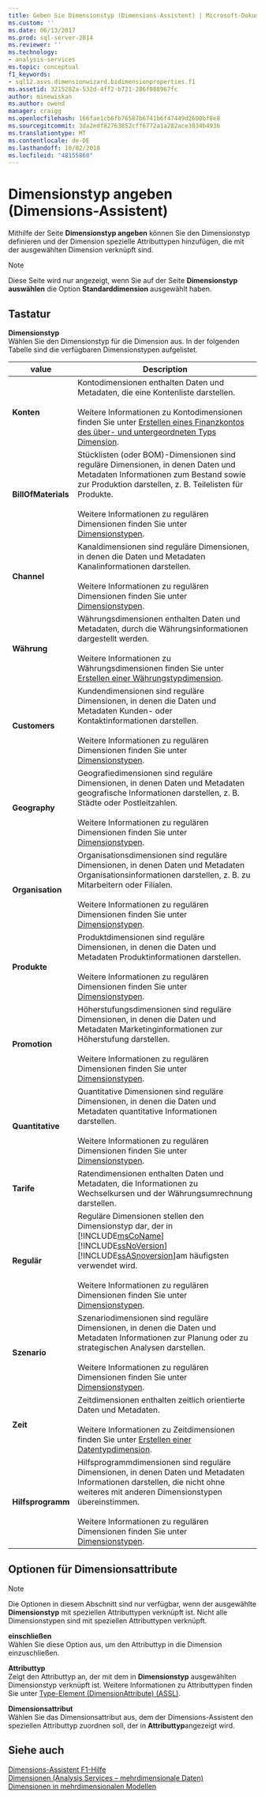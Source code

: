 ```yaml
---
title: Geben Sie Dimensionstyp (Dimensions-Assistent) | Microsoft-Dokumentation
ms.custom: ''
ms.date: 06/13/2017
ms.prod: sql-server-2014
ms.reviewer: ''
ms.technology:
- analysis-services
ms.topic: conceptual
f1_keywords:
- sql12.asvs.dimensionwizard.bidimensionproperties.f1
ms.assetid: 3215282a-532d-4ff2-b721-286f088967fc
author: minewiskan
ms.author: owend
manager: craigg
ms.openlocfilehash: 166fae1cb6fb76587b6741b6f47449d2600bf8e8
ms.sourcegitcommit: 3da2edf82763852cff6772a1a282ace3034b4936
ms.translationtype: MT
ms.contentlocale: de-DE
ms.lasthandoff: 10/02/2018
ms.locfileid: "48155860"
---
```

# <a name="specify-dimension-type-dimension-wizard"></a>Dimensionstyp angeben (Dimensions-Assistent)
  Mithilfe der Seite **Dimensionstyp angeben** können Sie den Dimensionstyp definieren und der Dimension spezielle Attributtypen hinzufügen, die mit der ausgewählten Dimension verknüpft sind.  
  
> [!NOTE]  
>  Diese Seite wird nur angezeigt, wenn Sie auf der Seite **Dimensionstyp auswählen** die Option **Standarddimension** ausgewählt haben.  
  
## <a name="options"></a>Tastatur  
 **Dimensionstyp**  
 Wählen Sie den Dimensionstyp für die Dimension aus. In der folgenden Tabelle sind die verfügbaren Dimensionstypen aufgelistet.  
  
|value|Description|  
|-----------|-----------------|  
|**Konten**|Kontodimensionen enthalten Daten und Metadaten, die eine Kontenliste darstellen.<br /><br /> Weitere Informationen zu Kontodimensionen finden Sie unter [Erstellen eines Finanzkontos des über- und untergeordneten Typs Dimension](multidimensional-models/database-dimensions-finance-account-of-parent-child-type.md).|  
|**BillOfMaterials**|Stücklisten (oder BOM)-Dimensionen sind reguläre Dimensionen, in denen Daten und Metadaten Informationen zum Bestand sowie zur Produktion darstellen, z. B. Teilelisten für Produkte.<br /><br /> Weitere Informationen zu regulären Dimensionen finden Sie unter [Dimensionstypen](multidimensional-models-olap-logical-dimension-objects/database-dimension-properties-types.md).|  
|**Channel**|Kanaldimensionen sind reguläre Dimensionen, in denen die Daten und Metadaten Kanalinformationen darstellen.<br /><br /> Weitere Informationen zu regulären Dimensionen finden Sie unter [Dimensionstypen](multidimensional-models-olap-logical-dimension-objects/database-dimension-properties-types.md).|  
|**Währung**|Währungsdimensionen enthalten Daten und Metadaten, durch die Währungsinformationen dargestellt werden.<br /><br /> Weitere Informationen zu Währungsdimensionen finden Sie unter [Erstellen einer Währungstypdimension](multidimensional-models/database-dimensions-create-a-currency-type-dimension.md).|  
|**Customers**|Kundendimensionen sind reguläre Dimensionen, in denen die Daten und Metadaten Kunden- oder Kontaktinformationen darstellen.<br /><br /> Weitere Informationen zu regulären Dimensionen finden Sie unter [Dimensionstypen](multidimensional-models-olap-logical-dimension-objects/database-dimension-properties-types.md).|  
|**Geography**|Geografiedimensionen sind reguläre Dimensionen, in denen Daten und Metadaten geografische Informationen darstellen, z. B. Städte oder Postleitzahlen.<br /><br /> Weitere Informationen zu regulären Dimensionen finden Sie unter [Dimensionstypen](multidimensional-models-olap-logical-dimension-objects/database-dimension-properties-types.md).|  
|**Organisation**|Organisationsdimensionen sind reguläre Dimensionen, in denen Daten und Metadaten Organisationsinformationen darstellen, z. B. zu Mitarbeitern oder Filialen.<br /><br /> Weitere Informationen zu regulären Dimensionen finden Sie unter [Dimensionstypen](multidimensional-models-olap-logical-dimension-objects/database-dimension-properties-types.md).|  
|**Produkte**|Produktdimensionen sind reguläre Dimensionen, in denen die Daten und Metadaten Produktinformationen darstellen.<br /><br /> Weitere Informationen zu regulären Dimensionen finden Sie unter [Dimensionstypen](multidimensional-models-olap-logical-dimension-objects/database-dimension-properties-types.md).|  
|**Promotion**|Höherstufungsdimensionen sind reguläre Dimensionen, in denen die Daten und Metadaten Marketinginformationen zur Höherstufung darstellen.<br /><br /> Weitere Informationen zu regulären Dimensionen finden Sie unter [Dimensionstypen](multidimensional-models-olap-logical-dimension-objects/database-dimension-properties-types.md).|  
|**Quantitative**|Quantitative Dimensionen sind reguläre Dimensionen, in denen die Daten und Metadaten quantitative Informationen darstellen.<br /><br /> Weitere Informationen zu regulären Dimensionen finden Sie unter [Dimensionstypen](multidimensional-models-olap-logical-dimension-objects/database-dimension-properties-types.md).|  
|**Tarife**|Ratendimensionen enthalten Daten und Metadaten, die Informationen zu Wechselkursen und der Währungsumrechnung darstellen.|  
|**Regulär**|Reguläre Dimensionen stellen den Dimensionstyp dar, der in [!INCLUDE[msCoName](../includes/msconame-md.md)] [!INCLUDE[ssNoVersion](../includes/ssnoversion-md.md)] [!INCLUDE[ssASnoversion](../includes/ssasnoversion-md.md)]am häufigsten verwendet wird.<br /><br /> Weitere Informationen zu regulären Dimensionen finden Sie unter [Dimensionstypen](multidimensional-models-olap-logical-dimension-objects/database-dimension-properties-types.md).|  
|**Szenario**|Szenariodimensionen sind reguläre Dimensionen, in denen die Daten und Metadaten Informationen zur Planung oder zu strategischen Analysen darstellen.<br /><br /> Weitere Informationen zu regulären Dimensionen finden Sie unter [Dimensionstypen](multidimensional-models-olap-logical-dimension-objects/database-dimension-properties-types.md).|  
|**Zeit**|Zeitdimensionen enthalten zeitlich orientierte Daten und Metadaten.<br /><br /> Weitere Informationen zu Zeitdimensionen finden Sie unter [Erstellen einer Datentypdimension](multidimensional-models/database-dimensions-create-a-date-type-dimension.md).|  
|**Hilfsprogramm**|Hilfsprogrammdimensionen sind reguläre Dimensionen, in denen Daten und Metadaten Informationen darstellen, die nicht ohne weiteres mit anderen Dimensionstypen übereinstimmen.<br /><br /> Weitere Informationen zu regulären Dimensionen finden Sie unter [Dimensionstypen](multidimensional-models-olap-logical-dimension-objects/database-dimension-properties-types.md).|  
  
## <a name="dimension-attributes-options"></a>Optionen für Dimensionsattribute  
  
> [!NOTE]  
>  Die Optionen in diesem Abschnitt sind nur verfügbar, wenn der ausgewählte **Dimensionstyp** mit speziellen Attributtypen verknüpft ist. Nicht alle Dimensionstypen sind mit speziellen Attributtypen verknüpft.  
  
 **einschließen**  
 Wählen Sie diese Option aus, um den Attributtyp in die Dimension einzuschließen.  
  
 **Attributtyp**  
 Zeigt den Attributtyp an, der mit dem in **Dimensionstyp** ausgewählten Dimensionstyp verknüpft ist. Weitere Informationen zu Attributtypen finden Sie unter [Type-Element &#40;DimensionAttribute&#41; &#40;ASSL&#41;](scripting/properties/type-element-dimensionattribute-assl.md).  
  
 **Dimensionsattribut**  
 Wählen Sie das Dimensionsattribut aus, dem der Dimensions-Assistent den speziellen Attributtyp zuordnen soll, der in **Attributtyp**angezeigt wird.  
  
## <a name="see-also"></a>Siehe auch  
 [Dimensions-Assistent F1-Hilfe](dimension-wizard-f1-help.md)   
 [Dimensionen &#40;Analysis Services – mehrdimensionale Daten&#41;](multidimensional-models-olap-logical-dimension-objects/dimensions-analysis-services-multidimensional-data.md)   
 [Dimensionen in mehrdimensionalen Modellen](multidimensional-models/dimensions-in-multidimensional-models.md)  
  
  
